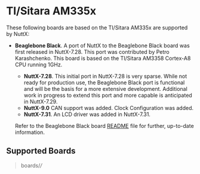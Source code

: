 TI/Sitara AM335x
================

These following boards are based on the TI/Sitara AM335x are supported
by NuttX:

-   **Beaglebone Black**. A port of NuttX to the Beaglebone Black board
    was first released in NuttX-7.28. This port was contributed by Petro
    Karashchenko. This board is based on the TI/Sitara AM3358 Cortex-A8
    CPU running 1GHz.

    -   **NuttX-7.28**. This initial port in NuttX-7.28 is very sparse.
        While not ready for production use, the Beaglebone Black port is
        functional and will be the basis for a more extensive
        development. Additional work in progress to extend this port and
        more capable is anticipated in NuttX-7.29.
    -   **NuttX-9.0** CAN support was added. Clock Configuration was
        added.
    -   **NuttX-7.31**. An LCD driver was added in NuttX-7.31.

    Refer to the Beaglebone Black board
    [README](https://github.com/apache/nuttx/blob/master/Documentation/platforms/arm/am335x/boards/beaglebone-black/README.txt)
    file for further, up-to-date information.

Supported Boards
----------------

> boards/*/*
